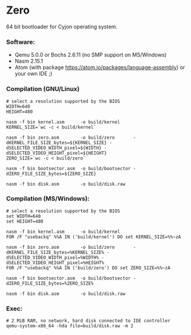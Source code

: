 # Zero

64 bit bootloader for Cyjon operating system.

### Software:

  - Qemu 5.0.0 or Bochs 2.6.11 (no SMP support on MS/Windows)
  - Nasm 2.15.1
  - Atom (with package https://atom.io/packages/language-assembly) or your own IDE ;)

### Compilation (GNU/Linux)

	# select a resolution supported by the BIOS
	WIDTH=640
	HEIGHT=480

	nasm -f bin kernel.asm		-o build/kernel
	KERNEL_SIZE=`wc -c < build/kernel`

	nasm -f bin zero.asm		-o build/zero		-dKERNEL_FILE_SIZE_bytes=${KERNEL_SIZE} -dSELECTED_VIDEO_WIDTH_pixel=${WIDTH} -dSELECTED_VIDEO_HEIGHT_pixel=${HEIGHT}
	ZERO_SIZE=`wc -c < build/zero`

	nasm -f bin bootsector.asm	-o build/bootsector	-dZERO_FILE_SIZE_bytes=${ZERO_SIZE}

	nasm -f bin disk.asm		-o build/disk.raw

### Compilation (MS/Windows):

	# select a resolution supported by the BIOS
	set WIDTH=640
	set HEIGHT=480

	nasm -f bin kernel.asm		-o build/kernel
	FOR /F "usebackq" %%A IN ('build/kernel') DO set KERNEL_SIZE=%%~zA

	nasm -f bin zero.asm		-o build/zero		-dKERNEL_FILE_SIZE_bytes=%KERNEL_SIZE% -dSELECTED_VIDEO_WIDTH_pixel=%WIDTH% -dSELECTED_VIDEO_HEIGHT_pixel=%HEIGHT%
	FOR /F "usebackq" %%A IN ('build/zero') DO set ZERO_SIZE=%%~zA

	nasm -f bin bootsector.asm	-o build/bootsector	-dZERO_FILE_SIZE_bytes=%ZERO_SIZE%

	nasm -f bin disk.asm		-o build/disk.raw

### Exec:

	# 2 MiB RAM, no network, hard disk connected to IDE controller
	qemu-system-x86_64 -hda file=build/disk.raw -m 2
